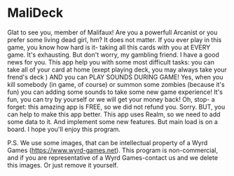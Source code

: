 # MaliDeck
Glat to see you, member of Malifaux! Are you a powerfull Arcanist or you prefer some living dead girl, hm? It does not matter.
If you ever play in this game, you know how hard is it- taking all this cards with you at EVERY game. It's exhausting. 
But don't worry, my gambling friend. I have a good news for you.
This app help you with some most difficult tasks: you can take all of your card at home (exept playing deck, you may always take your frend's deck ) AND you can PLAY SOUNDS DURING GAME! 
Yes, when you kill somebody (in game, of course) or summon some zombies (because it's fun)
you can adding some sounds to take some new game experience! 
It's fun, you can try by yourself or we will get your money back! 
Oh, stop- a forget: this amazing app is FREE, so we did not refund you. 
Sorry.
BUT, you can help to make this app better. 
This app uses Realm, so we need to add some data to it. And implement some new features. 
But main load is on a board.
I hope you'll enjoy this program.

P.S. We use some images, that can be intellectual property of a Wyrd Games (https://www.wyrd-games.net).
This program is non-commercial, and if you are representative of a Wyrd Games-contact us and we delete this images. Or just remove it yourself. 
